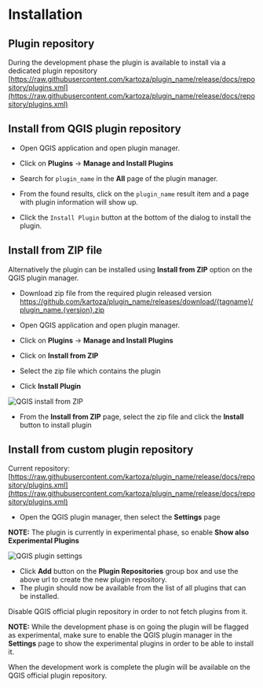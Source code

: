 # Installation

## Plugin repository

During the development phase the plugin is available to install via 
a dedicated plugin repository 
[https://raw.githubusercontent.com/kartoza/plugin_name/release/docs/repository/plugins.xml](https://raw.githubusercontent.com/kartoza/plugin_name/release/docs/repository/plugins.xml)

## Install from QGIS plugin repository

- Open QGIS application and open plugin manager.
- Click on **Plugins** -> **Manage and Install Plugins**


- Search for `plugin_name` in the **All** page of the plugin manager.
- From the found results, click on the `plugin_name` result item and a page with plugin information will show up.
- Click the `Install Plugin` button at the bottom of the dialog to install the plugin.

## Install from ZIP file

Alternatively the plugin can be installed using **Install from ZIP** option on the 
QGIS plugin manager. 

- Download zip file from the required plugin released version
https://github.com/kartoza/plugin_name/releases/download/{tagname}/plugin_name.{version}.zip

- Open QGIS application and open plugin manager.
- Click on **Plugins** -> **Manage and Install Plugins**
- Click on **Install from ZIP**
- Select the zip file which contains the plugin
- Click **Install Plugin**

![QGIS install from ZIP](../img/installation/installation-from-zip.png)

- From the **Install from ZIP** page, select the zip file and click the **Install** button to install plugin

## Install from custom plugin repository

Current repository: [https://raw.githubusercontent.com/kartoza/plugin_name/release/docs/repository/plugins.xml](https://raw.githubusercontent.com/kartoza/plugin_name/release/docs/repository/plugins.xml)

- Open the QGIS plugin manager, then select the **Settings** page

**NOTE:** The plugin is currently in experimental phase, so enable **Show also Experimental Plugins**

![QGIS plugin settings](../img/installation/installation-plugin-settings.png)

- Click **Add** button on the **Plugin Repositories** group box and use the above url to create the new plugin repository.
- The plugin should now be available from the list of all plugins that can be installed.

Disable QGIS official plugin repository in order to not fetch plugins from it.

**NOTE:** While the development phase is on going the plugin will be flagged as experimental, make
sure to enable the QGIS plugin manager in the **Settings** page to show the experimental plugins
in order to be able to install it.

When the development work is complete the plugin will be available on the QGIS
official plugin repository.

